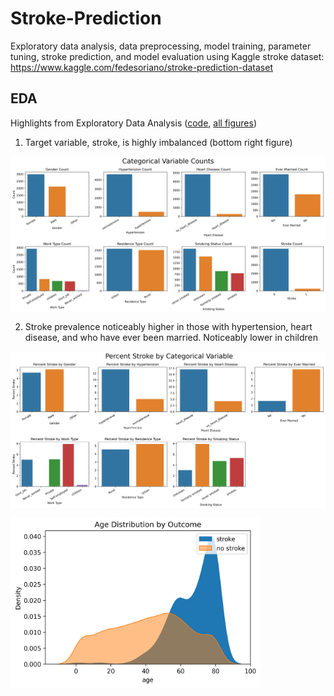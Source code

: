 # Stroke-Prediction
Exploratory data analysis, data preprocessing, model training, parameter tuning, stroke prediction, and model evaluation using Kaggle stroke dataset: https://www.kaggle.com/fedesoriano/stroke-prediction-dataset

## EDA
Highlights from Exploratory Data Analysis ([code](/stroke_EDA.py), [all figures](/output))

1. Target variable, stroke, is highly imbalanced (bottom right figure)

<p align="center"><img src="/output/combined_cat_counts.png" width="900" align="middle"/></p>


2. Stroke prevalence noticeably higher in those with hypertension, heart disease, and who have ever been married. Noticeably lower in children

<p align="center"><img src="/output/combined_perc_stroke.png" width="900" align="middle"/></p> 

<img src="/output/hist_by_stroke-age.png" width="400" align="middle"/>
